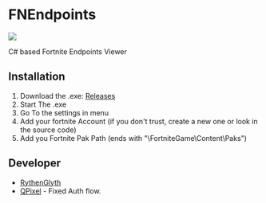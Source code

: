 # FNEndpoints

[![](https://img.shields.io/github/downloads/QPixel/FNEndpoints/total.svg?color=green&label=Total%20Downloads&logo=buzzfeed&logoColor=white)](https://github.com/QPixel/FNEndpoints/releases)

C# based Fortnite Endpoints Viewer
## Installation
1. Download the .exe: [Releases](https://github.com/RythenGlyth/FNEndpoints/releases)
2. Start The .exe
3. Go To the settings in menu
4. Add your fortnite Account (if you don't trust, create a new one or look in the source code)
5. Add you Fortnite Pak Path (ends with "\FortniteGame\Content\Paks")
## Developer
- [RythenGlyth](https://github.com/RythenGlyth/)
- [QPixel](https://github.com/qpixel/) - Fixed Auth flow.
